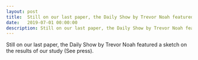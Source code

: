 ```yaml
---
layout: post
title:  Still on our last paper, the Daily Show by Trevor Noah featured a sketch on the results of our study (See press).
date:   2019-07-01 00:00:00
description: Still on our last paper, the Daily Show by Trevor Noah featured a sketch on the results of our study (See press).
---
```

Still on our last paper, the Daily Show by Trevor Noah featured a sketch on the results of our study (See press).